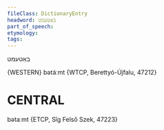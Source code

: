 ```yaml
---
fileClass: DictionaryEntry
headword: באַטעמט
part_of_speech: 
etymology: 
tags: 
---
```

באַטעמט

{WESTERN}
bətáːmt {WTCP, Berettyó-Újfalu, 47212}

CENTRAL
========

bətaːmt {ETCP, Sîg Felső Szek, 47223}